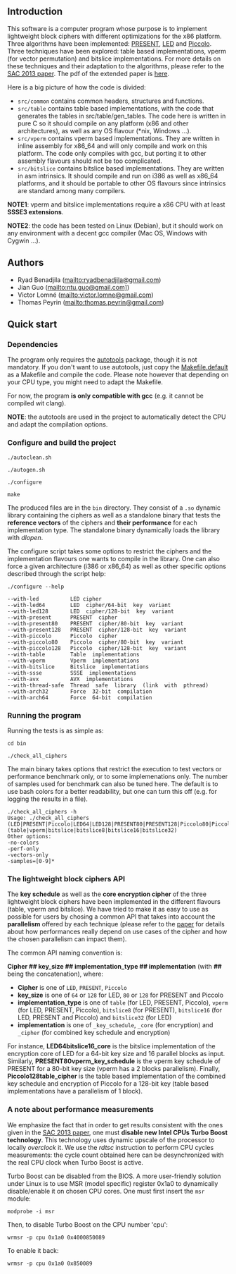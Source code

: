 ## Introduction

This software is a computer program whose purpose is to implement
lightweight block ciphers with different optimizations for the x86
platform. Three algorithms have been implemented: [PRESENT](http://homes.esat.kuleuven.be/.../papers/present_ches07.pdf), 
[LED](https://sites.google.com/site/ledblockcipher/) and [Piccolo](http://link.springer.com/chapter/10.1007%2F978-3-642-23951-9_23#page-1). 
Three techniques have been explored: table based 
implementations, vperm (for vector permutation) and bitslice 
implementations. For more details on these techniques and their 
adaptation to the algorithms, please refer to the 
[SAC 2013 paper](http://eprint.iacr.org/2013/445). The pdf 
of the extended paper is [here](doc/Implementing_Lightweight_Block_Ciphers_on_x86_Architectures.pdf).

Here is a big picture of how the code is divided:

  * `src/common` contains common headers, structures and functions.
  * `src/table` contains table based implementations, with the code 
    that generates the tables in src/table/gen_tables. The code here 
    is written in pure C so it should compile on any platform (x86 
    and other architectures), as well as any OS flavour (*nix, 
    Windows ...).
  * `src/vperm` contains vperm based implementations. They are written 
    in inline assembly for x86_64 and will only compile and work on 
    this platform. The code only compiles with gcc, but porting it to
    other assembly flavours should not be too complicated.
  * `src/bitslice` contains bitslice based implementations. They are 
    written in asm intrinsics. It should compile and run on i386 as 
    well as x86_64 platforms, and it should be portable to other OS 
    flavours since intrinsics are standard among many compilers.

**NOTE1**: vperm and bitslice implementations require a x86 CPU with at least 
**SSSE3 extensions**.

**NOTE2**: the code has been tested on Linux (Debian), but it should work 
on any environment with a decent gcc compiler (Mac OS, Windows with Cygwin ...).

## Authors

  * Ryad Benadjila (<mailto:ryadbenadjila@gmail.com>)
  * Jian Guo (<mailto:ntu.guo@gmail.com]>)
  * Victor Lomné (<mailto:victor.lomne@gmail.com>)
  * Thomas Peyrin (<mailto:thomas.peyrin@gmail.com>)

## Quick start

### Dependencies
The program only requires the [autotools](http://www.gnu.org/software/autoconf/) package, though it is not mandatory. 
If you don't want to use autotools, just copy the [Makefile.default](Makefile.default) 
as a Makefile and compile the code. Please note however that depending on your 
CPU type, you might need to adapt the Makefile.

For now, the program **is only compatible with gcc** (e.g. it cannot be compiled wit clang).

**NOTE**: the autotools are used in the project to automatically detect the CPU 
and adapt the compilation options.

### Configure and build the project
    ./autoclean.sh

    ./autogen.sh

    ./configure

    make

The produced files are in the `bin` directory. They consist of a `.so` dynamic 
library containing the ciphers as well as a standalone binary that tests the 
**reference vectors** of the ciphers and **their performance** for each implementation 
type. The standalone binary dynamically loads the library with _dlopen_.

The configure script takes some options to restrict the ciphers and the implementation flavours 
one wants to compile in the library. One can also force a given architecture (i386 or 
x86\_64) as well as other specific options described through the script help:
 
    ./configure --help

    --with-led          LED cipher
    --with-led64        LED  cipher/64-bit  key  variant
    --with-led128       LED  cipher/128-bit  key  variant
    --with-present      PRESENT  cipher
    --with-present80    PRESENT  cipher/80-bit  key  variant
    --with-present128   PRESENT  cipher/128-bit  key  variant
    --with-piccolo      Piccolo  cipher
    --with-piccolo80    Piccolo  cipher/80-bit  key  variant
    --with-piccolo128   Piccolo  cipher/128-bit  key  variant
    --with-table        Table  implementations
    --with-vperm        Vperm  implementations
    --with-bitslice     Bitslice  implementations
    --with-ssse         SSSE  implementations
    --with-avx          AVX  implementations
    --with-thread-safe  Thread  safe  library  (link  with  pthread)
    --with-arch32       Force  32-bit  compilation
    --with-arch64       Force  64-bit  compilation

### Running the program

Running the tests is as simple as:

    cd bin

    ./check_all_ciphers

The main binary takes options that restrict the execution to test vectors or performance 
benchmark only, or to some implemenations only. The number of samples used for benchmark can also 
be tuned here. The default is to use bash colors for a better readability, but one can turn this 
off (e.g. for logging the results in a file).

    ./check_all_ciphers -h
    Usage: ./check_all_ciphers (LED|PRESENT|Piccolo|LED64|LED128|PRESENT80|PRESENT128|Piccolo80|Piccolo128) 
    (table|vperm|bitslice|bitslice8|bitslice16|bitslice32)
    Other options:
    -no-colors
    -perf-only
    -vectors-only
    -samples=[0-9]*

### The lightweight block ciphers API

The **key schedule** as well as the **core encryption cipher** of the three lightweight block 
ciphers have been implemented in the different flavours (table, vperm and bitslice). We have 
tried to make it as easy to use as possible for users by chosing a common API that takes 
into account the **parallelism** offered by each technique (please refer to the 
[paper](doc/Implementing_Lightweight_Block_Ciphers_on_x86_Architectures.pdf) for details about 
how performances really depend on use cases of the cipher and how the chosen parallelism 
can impact them).

The common API naming convention is:

**Cipher ## key\_size ## implementation\_type ## implementation** (with **##** being the 
concatenation), where:

  * **Cipher** is one of `LED`, `PRESENT`, `Piccolo`
  * **key\_size** is one of `64` or `128` for LED, `80` or `128` for PRESENT and Piccolo
  * **implementation\_type** is one of `table` (for LED, PRESENT, Piccolo), `vperm` (for 
LED, PRESENT, Piccolo), `bitslice8` (for PRESENT), `bitslice16` (for LED, PRESENT and Piccolo) and 
`bitslice32` (for LED)
  * **implementation** is one of `_key_schedule`, `_core` (for encryption) and `_cipher` (for combined 
key schedule and encryption)

For instance, **LED64bitslice16\_core** is the bitslice implementation of the encryption core of LED 
for a 64-bit key size and 16 parallel blocks as input. Similarly, **PRESENT80vperm\_key\_schedule** is 
the vperm key schedule of PRESENT for a 80-bit key size (vperm has a 2 blocks parallelism). 
Finally, **Piccolo128table\_cipher** is the table based implementation of the combined key schedule and 
encryption of Piccolo for a 128-bit key (table based implementations have a parallelism of 1 block).

### A note about performance measurements

We emphasize the fact that in order to get results consistent with the ones 
given in the [SAC 2013 paper](http://eprint.iacr.org/2013/445), one must 
**disable new Intel CPUs Turbo Boost technology**. This technology uses 
dynamic upscale of the processor to locally _overclock_ it. We use 
the *rdtsc* instruction to perform CPU cycles measurements: the cycle 
count obtained here can be desynchronized with the real CPU clock when 
Turbo Boost is active.

Turbo Boost can be disabled from the BIOS. A more user-friendly solution 
under Linux is to use MSR (model specific) register 0x1a0 to dynamically 
disable/enable it on chosen CPU cores. One must first insert the `msr` 
module:

 
    modprobe -i msr

Then, to disable Turbo Boost on the CPU number 'cpu':

    wrmsr -p cpu 0x1a0 0x4000850089

To enable it back:

    wrmsr -p cpu 0x1a0 0x850089
